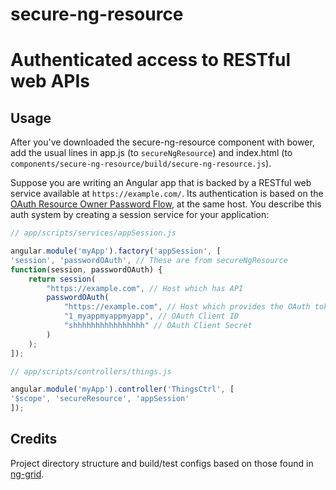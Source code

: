 # secure-ng-resource
# Authenticated access to RESTful web APIs

## Usage

After you've downloaded the secure-ng-resource component with bower, add the
usual lines in app.js (to `secureNgResource`) and index.html (to
`components/secure-ng-resource/build/secure-ng-resource.js`).

Suppose you are writing an Angular app that is backed by a RESTful web
service available at `https://example.com/`. Its authentication is based on the [OAuth Resource Owner
Password Flow](http://techblog.hybris.com/2012/06/11/oauth2-resource-owner-password-flow/),
at the same host. You describe this auth system by creating a session
service for your application:
```js
// app/scripts/services/appSession.js

angular.module('myApp').factory('appSession', [
'session', 'passwordOAuth', // These are from secureNgResource
function(session, passwordOAuth) {
    return session(
        "https://example.com", // Host which has API
        passwordOAuth(
            "https://example.com", // Host which provides the OAuth tokens
            "1_myappmyappmyapp", // OAuth Client ID
            "shhhhhhhhhhhhhhhh" // OAuth Client Secret
        )
    );
]);

```

```js
// app/scripts/controllers/things.js

angular.module('myApp').controller('ThingsCtrl', [
'$scope', 'secureResource', 'appSession'
]);

```

## Credits

Project directory structure and build/test configs based on those found in
[ng-grid](https://github.com/angular-ui/ng-grid).
